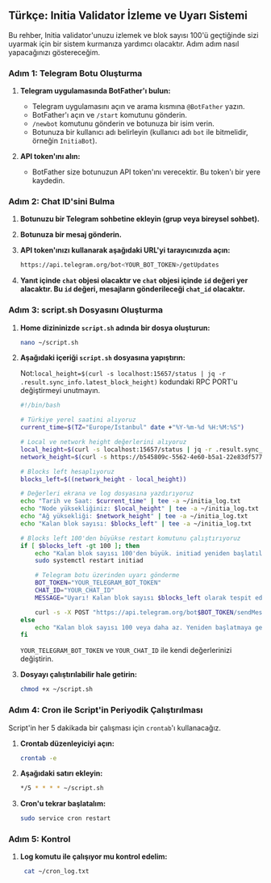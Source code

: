 ## Türkçe: Initia Validator İzleme ve Uyarı Sistemi

Bu rehber, Initia validator'unuzu izlemek ve blok sayısı 100'ü geçtiğinde sizi uyarmak için bir sistem kurmanıza yardımcı olacaktır. Adım adım nasıl yapacağınızı göstereceğim.

### Adım 1: Telegram Botu Oluşturma

1. **Telegram uygulamasında BotFather'ı bulun:**
   - Telegram uygulamasını açın ve arama kısmına `@BotFather` yazın.
   - BotFather'ı açın ve `/start` komutunu gönderin.
   - `/newbot` komutunu gönderin ve botunuza bir isim verin.
   - Botunuza bir kullanıcı adı belirleyin (kullanıcı adı `bot` ile bitmelidir, örneğin `InitiaBot`).

2. **API token'ını alın:**
   - BotFather size botunuzun API token'ını verecektir. Bu token'ı bir yere kaydedin.

### Adım 2: Chat ID'sini Bulma

1. **Botunuzu bir Telegram sohbetine ekleyin (grup veya bireysel sohbet).**
2. **Botunuza bir mesaj gönderin.**
3. **API token'ınızı kullanarak aşağıdaki URL'yi tarayıcınızda açın:**
   
   ```bash
   https://api.telegram.org/bot<YOUR_BOT_TOKEN>/getUpdates
   ```
   
4. **Yanıt içinde `chat` objesi olacaktır ve `chat` objesi içinde `id` değeri yer alacaktır. Bu `id` değeri, mesajların gönderileceği `chat_id` olacaktır.**

### Adım 3: script.sh Dosyasını Oluşturma

1. **Home dizininizde `script.sh` adında bir dosya oluşturun:**

    ```bash
    nano ~/script.sh
    ```

2. **Aşağıdaki içeriği `script.sh` dosyasına yapıştırın:**

   Not:`local_height=$(curl -s localhost:15657/status | jq -r .result.sync_info.latest_block_height)` kodundaki RPC PORT'u değiştirmeyi unutmayın.

    ```bash
    #!/bin/bash

    # Türkiye yerel saatini alıyoruz
    current_time=$(TZ="Europe/Istanbul" date +"%Y-%m-%d %H:%M:%S")

    # Local ve network height değerlerini alıyoruz
    local_height=$(curl -s localhost:15657/status | jq -r .result.sync_info.latest_block_height)
    network_height=$(curl -s https://b545809c-5562-4e60-b5a1-22e83df57748.initiation-1.mesa-rpc.ue1-prod.newmetric.xyz/status | jq -r .result.sync_info.latest_block_height)

    # Blocks left hesaplıyoruz
    blocks_left=$((network_height - local_height))

    # Değerleri ekrana ve log dosyasına yazdırıyoruz
    echo "Tarih ve Saat: $current_time" | tee -a ~/initia_log.txt
    echo "Node yüksekliğiniz: $local_height" | tee -a ~/initia_log.txt
    echo "Ağ yüksekliği: $network_height" | tee -a ~/initia_log.txt
    echo "Kalan blok sayısı: $blocks_left" | tee -a ~/initia_log.txt

    # Blocks left 100'den büyükse restart komutunu çalıştırıyoruz
    if [ $blocks_left -gt 100 ]; then
        echo "Kalan blok sayısı 100'den büyük. initiad yeniden başlatılıyor..." | tee -a ~/initia_log.txt
        sudo systemctl restart initiad

        # Telegram botu üzerinden uyarı gönderme
        BOT_TOKEN="YOUR_TELEGRAM_BOT_TOKEN"
        CHAT_ID="YOUR_CHAT_ID"
        MESSAGE="Uyarı! Kalan blok sayısı $blocks_left olarak tespit edildi. initiad yeniden başlatıldı."

        curl -s -X POST "https://api.telegram.org/bot$BOT_TOKEN/sendMessage" -d chat_id="$CHAT_ID" -d text="$MESSAGE" > /dev/null
    else
        echo "Kalan blok sayısı 100 veya daha az. Yeniden başlatmaya gerek yok." | tee -a ~/initia_log.txt
    fi
    ```

    `YOUR_TELEGRAM_BOT_TOKEN` ve `YOUR_CHAT_ID` ile kendi değerlerinizi değiştirin.

4. **Dosyayı çalıştırılabilir hale getirin:**

    ```bash
    chmod +x ~/script.sh
    ```

### Adım 4: Cron ile Script'in Periyodik Çalıştırılması

Script'in her 5 dakikada bir çalışması için `crontab`'ı kullanacağız.

1. **Crontab düzenleyiciyi açın:**

    ```bash
    crontab -e
    ```

2. **Aşağıdaki satırı ekleyin:**

    ```bash
    */5 * * * * ~/script.sh
    ```
    
3. **Cron'u tekrar başlatalım:**

    ```bash
    sudo service cron restart
    ```

### Adım 5: Kontrol

1. **Log komutu ile çalışıyor mu kontrol edelim:**

   ```bash
    cat ~/cron_log.txt
    ```

